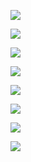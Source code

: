 ![](https://gitee.com/hxc8/images8/raw/master/img/202407191120661.jpg)

![](https://gitee.com/hxc8/images8/raw/master/img/202407191120225.jpg)

![](https://gitee.com/hxc8/images8/raw/master/img/202407191120825.jpg)

![](https://gitee.com/hxc8/images8/raw/master/img/202407191120952.jpg)

![](https://gitee.com/hxc8/images8/raw/master/img/202407191120485.jpg)

![](https://gitee.com/hxc8/images8/raw/master/img/202407191120834.jpg)

![](https://gitee.com/hxc8/images8/raw/master/img/202407191120503.jpg)

 

![](https://gitee.com/hxc8/images8/raw/master/img/202407191120859.jpg)